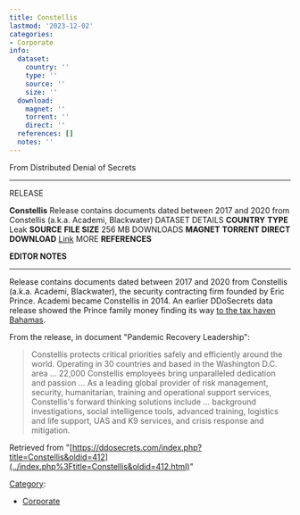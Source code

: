 ```yaml
---
title: Constellis
lastmod: '2023-12-02'
categories:
- Corporate
info:
  dataset:
    country: ''
    type: ''
    source: ''
    size: ''
  download:
    magnet: ''
    torrent: ''
    direct: ''
  references: []
  notes: ''
---
```




From Distributed Denial of Secrets

---
RELEASE

**Constellis**
Release contains documents dated between 2017 and 2020 from Constellis (a.k.a. Academi, Blackwater)
DATASET DETAILS
**COUNTRY**
**TYPE** Leak
**SOURCE**
**FILE SIZE** 256 MB
DOWNLOADS
**MAGNET**
**TORRENT**
**DIRECT DOWNLOAD** [Link](https://cryptome.org/2020/08/Constellis.zip)
MORE
**REFERENCES**

**EDITOR NOTES**

---

Release contains documents dated between 2017 and 2020 from Constellis
(a.k.a. Academi, Blackwater), the security contracting firm founded by
Eric Prince. Academi became Constellis in 2014. An earlier DDoSecrets
data release showed the Prince family money finding its way [to the tax
haven
Bahamas](https://unicornriot.ninja/2020/leaks-expose-conservative-movement-funders-prince-and-devos-family-offshore-money/).

From the release, in document "Pandemic Recovery Leadership":

> Constellis protects critical priorities safely and efficiently around
> the world. Operating in 30 countries and based in the Washington D.C.
> area ... 22,000 Constellis employees bring unparalleled dedication and
> passion ... As a leading global provider of risk management, security,
> humanitarian, training and operational support services, Constellis's
> forward thinking solutions include ... background investigations,
> social intelligence tools, advanced training, logistics and life
> support, UAS and K9 services, and crisis response and mitigation.

Retrieved from
"[https://ddosecrets.com/index.php?title=Constellis&oldid=412](../index.php%3Ftitle=Constellis&oldid=412.html)"

[Category](./Special:Categories.html "Special:Categories"):

- [Corporate](./Category:Corporate.html "Category:Corporate")
